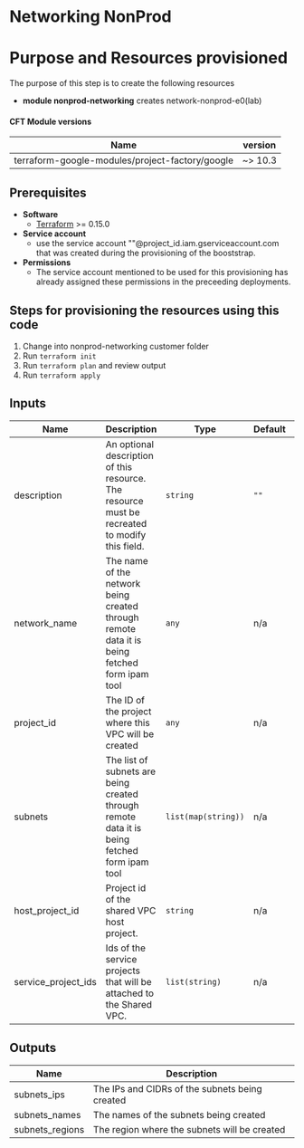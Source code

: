 # Networking NonProd


# Purpose and Resources provisioned

The purpose of this step is to create the following resources

- **module nonprod-networking** creates network-nonprod-e0(lab)


#### CFT Module versions

| Name | version | 
|------|:-------------:|
| terraform-google-modules/project-factory/google | ~> 10.3 | 

## Prerequisites
- **Software**
   - [Terraform](https://www.terraform.io/downloads.html) >= 0.15.0
- **Service account**
	- use the service account "<service account name>"@project_id.iam.gserviceaccount.com that was created during the provisioning of the booststrap.
- **Permissions**
	- The service account mentioned to be used for this provisioning has already assigned these permissions in the preceeding deployments. 
		
## Steps for provisioning the resources using this code

1. Change into nonprod-networking customer folder
2. Run `terraform init`
3. Run `terraform plan` and review output
4. Run `terraform apply`



<!-- BEGINNING OF PRE-COMMIT-TERRAFORM DOCS HOOK -->

## Inputs

| Name | Description | Type | Default | Required |
|------|-------------|------|---------|:--------:|
| description | An optional description of this resource. The resource must be recreated to modify this field. | `string` | `""` | no |
| network\_name | The name of the network being created through remote data it is being fetched form ipam tool | `any` | n/a | yes |
| project\_id | The ID of the project where this VPC will be created | `any` | n/a | yes |
| subnets | The list of subnets are being created through remote data it is being fetched form ipam tool | `list(map(string))` | n/a | yes |
| host\_project\_id | Project id of the shared VPC host project. | `string` | n/a | yes |
| service\_project\_ids | Ids of the service projects that will be attached to the Shared VPC. | `list(string)` | n/a | yes |


               

<!-- END OF PRE-COMMIT-TERRAFORM DOCS HOOK -->



<!-- BEGINNING OF PRE-COMMIT-TERRAFORM DOCS HOOK -->


## Outputs


| Name | Description |
|------|-------------|
| subnets\_ips | The IPs and CIDRs of the subnets being created |
| subnets\_names | The names of the subnets being created |
| subnets\_regions | The region where the subnets will be created |


<!-- END OF PRE-COMMIT-TERRAFORM DOCS HOOK -->
